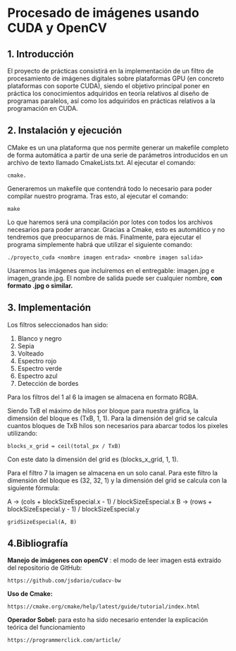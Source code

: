 
# Procesado de imágenes usando CUDA y OpenCV


## 1. Introducción

El proyecto de prácticas consistirá en la implementación de un filtro de procesamiento de imágenes digitales sobre plataformas GPU 
(en concreto plataformas con soporte CUDA), siendo el objetivo principal poner en práctica los conocimientos adquiridos en teoría relativos al
diseño de programas paralelos, así como los adquiridos en prácticas relativos a la programación en CUDA.

## 2. Instalación y ejecución

CMake es un una plataforma que nos permite generar un makefile completo de forma automática a partir de una serie de parámetros introducidos en 
un archivo de texto llamado CmakeLists.txt. Al ejecutar el comando:

```
cmake.
```
Generaremos un makefile que contendrá todo lo necesario para poder compilar nuestro programa. Tras esto, al ejecutar el comando:

```
make
```
Lo que haremos será una compilación por lotes con todos los archivos necesarios para poder arrancar. Gracias a Cmake, esto es automático y
no tendremos que preocuparnos de más. Finalmente, para ejecutar el programa simplemente habrá que utilizar el siguiente comando:

```
./proyecto_cuda <nombre imagen entrada> <nombre imagen salida>
```

Usaremos las imágenes que incluiremos en el entregable: imagen.jpg e imagen_grande.jpg. El nombre de salida puede ser cualquier nombre, 
**con formato .jpg o similar.**


## 3. Implementación

Los filtros seleccionados han sido:

1. Blanco y negro
2. Sepia
3. Volteado
4. Espectro rojo
5. Espectro verde
6. Espectro azul
7. Detección de bordes

Para los filtros del 1 al 6 la imagen se almacena en formato RGBA.

Siendo TxB el máximo de hilos por bloque para nuestra gráfica, la dimensión del bloque es (TxB, 1, 1). Para la dimensión del grid se
calcula cuantos bloques de TxB hilos son necesarios para abarcar todos los pixeles utilizando:

```
blocks_x_grid = ceil(total_px / TxB)
```
Con este dato la dimensión del grid es (blocks_x_grid, 1, 1).

Para el filtro 7 la imagen se almacena en un solo canal. Para este filtro la dimensión del bloque es (32, 32, 1) y la dimensión del grid 
se calcula con la siguiente fórmula:

A -> (cols + blockSizeEspecial.x - 1) / blockSizeEspecial.x
B -> (rows + blockSizeEspecial.y - 1) / blockSizeEspecial.y

```
gridSizeEspecial(A, B)
```

## 4.Bibliografía

**Manejo de imágenes con openCV** : el modo de leer imagen está
extraído del repositorio de GitHub:

```
https://github.com/jsdario/cudacv-bw
```
**Uso de Cmake:**

```
https://cmake.org/cmake/help/latest/guide/tutorial/index.html
```
**Operador Sobel:** para esto ha sido necesario entender la explicación
teórica del funcionamiento

```
https://programmerclick.com/article/
```
